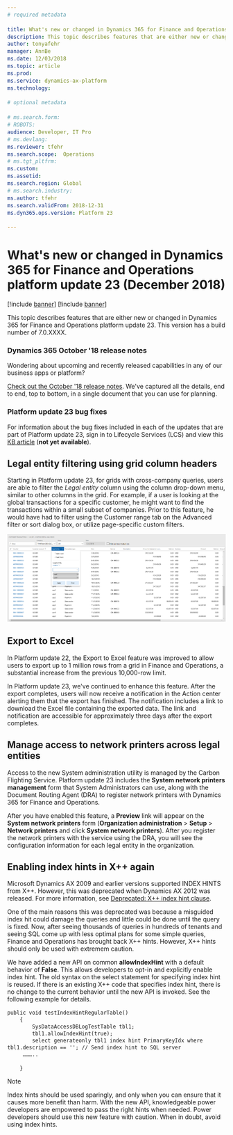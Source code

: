 ```yaml
---
# required metadata

title: What's new or changed in Dynamics 365 for Finance and Operations platform update 23 (December 2018)
description: This topic describes features that are either new or changed in Dynamics 365 for Finance and Operation platform update 23 (December 2018). 
author: tonyafehr
manager: AnnBe
ms.date: 12/03/2018
ms.topic: article
ms.prod: 
ms.service: dynamics-ax-platform
ms.technology: 

# optional metadata

# ms.search.form: 
# ROBOTS: 
audience: Developer, IT Pro
# ms.devlang: 
ms.reviewer: tfehr
ms.search.scope:  Operations
# ms.tgt_pltfrm: 
ms.custom: 
ms.assetid:
ms.search.region: Global
# ms.search.industry: 
ms.author: tfehr
ms.search.validFrom: 2018-12-31 
ms.dyn365.ops.version: Platform 23

---
```

# What's new or changed in Dynamics 365 for Finance and Operations platform update 23 (December 2018)

[!include [banner](../includes/banner.md)]
[!include [banner](../includes/preview-banner.md)]

This topic describes features that are either new or changed in Dynamics 365 for Finance and Operations platform update 23. This version has a build number of 7.0.XXXX.

### Dynamics 365 October '18 release notes
Wondering about upcoming and recently released capabilities in any of our business apps or platform? 

[Check out the October '18 release notes](https://go.microsoft.com/fwlink/?linkid=870424). We've captured all the details, end to end, top to bottom, in a single document that you can use for planning. 

### Platform update 23 bug fixes
For information about the bug fixes included in each of the updates that are part of Platform update 23, sign in to Lifecycle Services (LCS) and view this [KB article](https://go.microsoft.com/fwlink/?linkid=) (**not yet available**).

## Legal entity filtering using grid column headers
Starting in Platform update 23, for grids with cross-company queries, users are able to filter the *Legal entity* column using the column drop-down menu, similar to other columns in the grid. For example, if a user is looking at the global transactions for a specific customer, he might want to find the transactions within a small subset of companies. Prior to this feature, he would have had to filter using the Customer range tab on the Advanced filter or sort dialog box, or utilize page-specific custom filters.

![Filter by legal entity](media/legalEntityFiltering.png  "Filter by legal entity")

## Export to Excel
In Platform update 22, the Export to Excel feature was improved to allow users to export up to 1 million rows from a grid in Finance and Operations, a substantial increase from the previous 10,000-row limit. 

In Platform update 23, we've continued to enhance this feature. After the export completes, users will now receive a notification in the Action center alerting them that the export has finished. The notification includes a link to download the Excel file containing the exported data. The link and notification are accessible for approximately three days after the export completes. 

## Manage access to network printers across legal entities
Access to the new System administration utility is managed by the Carbon Flighting Service. Platform update 23 includes the **System network printers management** form that System Administrators can use, along with the Document Routing Agent (DRA) to register network printers with Dynamics 365 for Finance and Operations.

After you have enabled this feature, a **Preview** link will appear on the **System network printers** form (**Organization administration** > **Setup** > **Network printers** and click **System network printers**). 
After you register the network printers with the service using the DRA, you will see the configuration information for each legal entity in the organization.

## Enabling index hints in X++ again
Microsoft Dynamics AX 2009 and earlier versions supported INDEX HINTS from X++. However, this was deprecated when Dynamics AX 2012 was released. For more information, see [Deprecated: X++ index hint clause](../../../dynamicsax-2012/appuser-itpro/deprecated-x-index-hint-clause.md).

One of the main reasons this was deprecated was because a misguided index hit could damage the queries and little could be done until the query is fixed. Now, after seeing thousands of queries in hundreds of tenants and seeing SQL come up with less optimal plans for some simple queries, Finance and Operations has brought back X++ hints. However, X++ hints should only be used with extremem caution.  

We have added a new API on common **allowIndexHint** with a default behavior of **False**. This allows developers to opt-in and explicitly enable index hint. The old syntax on the select statement for specifying index hint is reused.
If there is an existing X++ code that specifies index hint, there is no change to the current behavior until the new API is invoked. See the following example for details.

    public void testIndexHintRegularTable()
        {
            SysDataAccessDBLogTestTable tbl1;
            tbl1.allowIndexHint(true);
            select generateonly tbl1 index hint PrimaryKeyIdx where tbl1.description == ''; // Send index hint to SQL server
         ………..

        }

> [!NOTE]
> Index hints should be used sparingly, and only when you can ensure that it causes more benefit than harm. With the new API, knowledgeable power developers are empowered to pass the right hints when needed. Power developers should use this new feature with caution. When in doubt, avoid using index hints.
